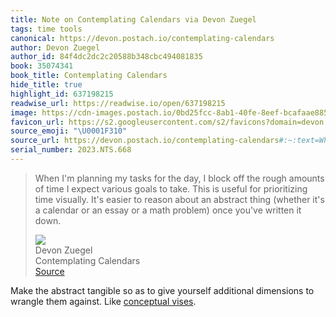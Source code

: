 ```yaml
---
title: Note on Contemplating Calendars via Devon Zuegel
tags: time tools
canonical: https://devon.postach.io/contemplating-calendars
author: Devon Zuegel
author_id: 84f4dc2dc2c20588b348cbc494081835
book: 35074341
book_title: Contemplating Calendars
hide_title: true
highlight_id: 637198215
readwise_url: https://readwise.io/open/637198215
image: https://cdn-images.postach.io/0bd25fcc-8ab1-40fe-8eef-bcafaae885c1/cac54bb4-008f-4224-a877-e174c91b35aa/455ad37b-8e7d-4a06-92e8-7aa6736abc02.png
favicon_url: https://s2.googleusercontent.com/s2/favicons?domain=devon.postach.io
source_emoji: "\U0001F310"
source_url: https://devon.postach.io/contemplating-calendars#:~:text=When%20I%27m%20planning,written%20it%20down.
serial_number: 2023.NTS.668
---
```

> When I'm planning my tasks for the day, I block off the rough amounts of time I expect various goals to take. This is useful for prioritizing time visually. It's easier to reason about an abstract thing (whether it's a calendar or an essay or a math problem) once you've written it down.
> <div class="quoteback-footer"><div class="quoteback-avatar"><img class="mini-favicon" src="https://s2.googleusercontent.com/s2/favicons?domain=devon.postach.io"></div><div class="quoteback-metadata"><div class="metadata-inner"><span style="display:none">FROM:</span><div aria-label="Devon Zuegel" class="quoteback-author"> Devon Zuegel</div><div aria-label="Contemplating Calendars" class="quoteback-title"> Contemplating Calendars</div></div></div><div class="quoteback-backlink"><a target="_blank" aria-label="go to the full text of this quotation" rel="noopener" href="https://devon.postach.io/contemplating-calendars#:~:text=When%20I%27m%20planning,written%20it%20down." class="quoteback-arrow"> Source</a></div></div>

Make the abstract tangible so as to give yourself additional dimensions to wrangle them against. Like [conceptual vises](https://notes.joshbeckman.org/notes/631745604).